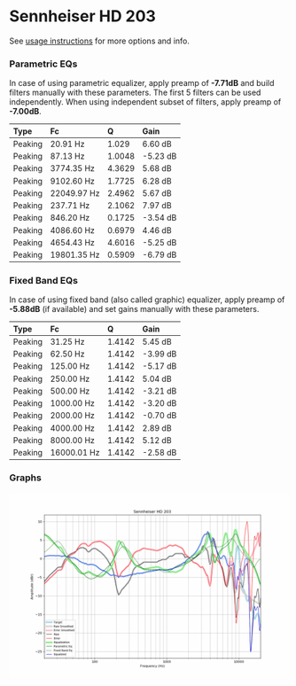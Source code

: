 # Sennheiser HD 203
See [usage instructions](https://github.com/jaakkopasanen/AutoEq#usage) for more options and info.

### Parametric EQs
In case of using parametric equalizer, apply preamp of **-7.71dB** and build filters manually
with these parameters. The first 5 filters can be used independently.
When using independent subset of filters, apply preamp of **-7.00dB**.

| Type    | Fc          |      Q | Gain     |
|:--------|:------------|:-------|:---------|
| Peaking | 20.91 Hz    | 1.029  | 6.60 dB  |
| Peaking | 87.13 Hz    | 1.0048 | -5.23 dB |
| Peaking | 3774.35 Hz  | 4.3629 | 5.68 dB  |
| Peaking | 9102.60 Hz  | 1.7725 | 6.28 dB  |
| Peaking | 22049.97 Hz | 2.4962 | 5.67 dB  |
| Peaking | 237.71 Hz   | 2.1062 | 7.97 dB  |
| Peaking | 846.20 Hz   | 0.1725 | -3.54 dB |
| Peaking | 4086.60 Hz  | 0.6979 | 4.46 dB  |
| Peaking | 4654.43 Hz  | 4.6016 | -5.25 dB |
| Peaking | 19801.35 Hz | 0.5909 | -6.79 dB |

### Fixed Band EQs
In case of using fixed band (also called graphic) equalizer, apply preamp of **-5.88dB**
(if available) and set gains manually with these parameters.

| Type    | Fc          |      Q | Gain     |
|:--------|:------------|:-------|:---------|
| Peaking | 31.25 Hz    | 1.4142 | 5.45 dB  |
| Peaking | 62.50 Hz    | 1.4142 | -3.99 dB |
| Peaking | 125.00 Hz   | 1.4142 | -5.17 dB |
| Peaking | 250.00 Hz   | 1.4142 | 5.04 dB  |
| Peaking | 500.00 Hz   | 1.4142 | -3.21 dB |
| Peaking | 1000.00 Hz  | 1.4142 | -3.20 dB |
| Peaking | 2000.00 Hz  | 1.4142 | -0.70 dB |
| Peaking | 4000.00 Hz  | 1.4142 | 2.89 dB  |
| Peaking | 8000.00 Hz  | 1.4142 | 5.12 dB  |
| Peaking | 16000.01 Hz | 1.4142 | -2.58 dB |

### Graphs
![](./Sennheiser%20HD%20203.png)